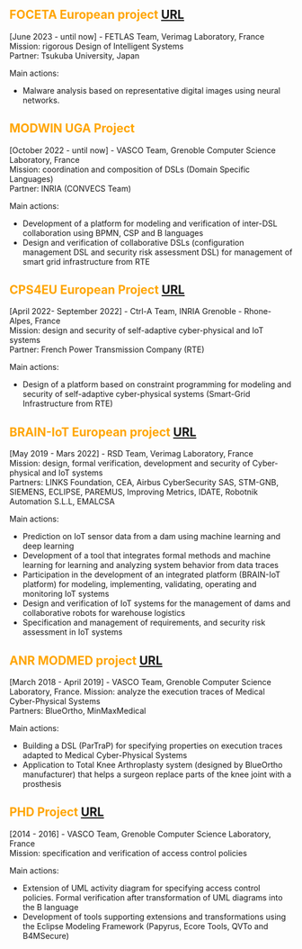 ## <span style="color:orange"> FOCETA European project </span> [URL](https://www.foceta-project.eu/)  
[June 2023 - until now] - FETLAS Team, Verimag Laboratory, France <br> 
Mission: rigorous Design of Intelligent Systems <br> 
Partner: Tsukuba University, Japan <br>   

Main actions: <br> 
-  Malware analysis based on representative digital images using neural networks.

## <span style="color:orange"> MODWIN UGA Project </span> 
[October 2022 - until now] - VASCO Team, Grenoble Computer Science Laboratory, France <br> Mission: coordination and composition of DSLs (Domain Specific Languages) <br> 
Partner: INRIA (CONVECS Team) <br> 

Main actions: <br> 
-  Development of a platform for modeling and verification of inter-DSL collaboration using BPMN, CSP and B languages
-  Design and verification of collaborative DSLs (configuration management DSL and security risk assessment DSL) for management of smart grid infrastructure from RTE

## <span style="color:orange"> CPS4EU European Project</span> [URL](https://cps4eu.eu/)  
[April 2022- September 2022] - Ctrl-A Team, INRIA Grenoble - Rhone-Alpes, France <br> 
Mission: design and security of self-adaptive cyber-physical and IoT systems <br> 
Partner: French Power Transmission Company (RTE) <br> 

Main actions: <br>  
-  Design of a platform based on constraint programming for modeling and security of self-adaptive cyber-physical systems (Smart-Grid Infrastructure from RTE)

## <span style="color:orange"> BRAIN-IoT European project</span> [URL](https://www.brain-iot.eu/) 

[May 2019 - Mars 2022] - RSD Team, Verimag Laboratory, France <br> 
Mission: design, formal verification, development and security of Cyber-physical and IoT systems <br> 
Partners: LINKS Foundation, CEA, Airbus CyberSecurity SAS, STM-GNB, SIEMENS, ECLIPSE, PAREMUS, Improving Metrics, IDATE, Robotnik Automation S.L.L, EMALCSA <br> 

Main actions: <br> 
-  Prediction on IoT sensor data from a dam using machine learning and deep learning
-  Development of a tool that integrates formal methods and machine learning for learning and analyzing system behavior from data traces
-  Participation in the development of an integrated platform (BRAIN-IoT platform) for modeling, implementing, validating, operating and monitoring IoT systems    
-  Design and verification of IoT systems for the management of dams and collaborative robots for warehouse logistics
-  Specification and management of requirements, and security risk assessment in IoT systems

## <span style="color:orange"> ANR MODMED project</span> [URL](http://vasco.imag.fr/MODMED/MODMEDHome.html) 

[March 2018 - April 2019] - VASCO Team, Grenoble Computer Science Laboratory, France. 
Mission: analyze the execution traces of Medical Cyber-Physical Systems <br> 
Partners: BlueOrtho, MinMaxMedical <br> 

Main actions: <br> 
-  Building a DSL (ParTraP) for specifying properties on execution traces adapted to Medical Cyber-Physical Systems
-  Application to Total Knee Arthroplasty system (designed by BlueOrtho manufacturer) that helps a surgeon replace parts of the knee joint with a prosthesis



## <span style="color:orange"> PHD Project</span> [URL](https://github.com/SalimChehida/Thesis/blob/main/THESE-chehida.pdf) 
[2014 - 2016] - VASCO Team, Grenoble Computer Science Laboratory, France <br> 
Mission: specification and verification of access control policies <br> 

Main actions: <br> 
- Extension of UML activity diagram for specifying access control policies. Formal verification    after transformation of UML diagrams into the B language 
- Development of tools supporting extensions and transformations using the Eclipse Modeling Framework (Papyrus, Ecore Tools, QVTo and B4MSecure)



